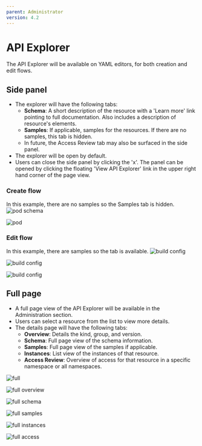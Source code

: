 ```yaml
---
parent: Administrator
version: 4.2
---
```


# API Explorer

The API Explorer will be available on YAML editors, for both creation and edit flows.

## Side panel
* The explorer will have the following tabs:
  * **Schema**: A short description of the resource with a 'Learn more' link pointing to full documentation. Also includes a description of resource's elements.
  * **Samples**: If applicable, samples for the resources. If there are no samples, this tab is hidden.
  * In future, the Access Review tab may also be surfaced in the side panel.
* The explorer will be open by default.
* Users can close the side panel by clicking the 'x'. The panel can be opened by clicking the floating 'View API Explorer' link in the upper right hand corner of the page view.

### Create flow
In this example, there are no samples so the Samples tab is hidden.
![pod schema](img/pod-schema.png)

![pod](img/pod.png)

### Edit flow
In this example, there are samples so the tab is available.
![build config](img/buildconfig-schema.png)

![build config](img/buildconfig-samples.png)

![build config](img/buildconfig.png)

## Full page
* A full page view of the API Explorer will be available in the Administration section.
* Users can select a resource from the list to view more details.
* The details page will have the following tabs:
  * **Overview**: Details the kind, group, and version.
  * **Schema**: Full page view of the schema information.
  * **Samples**: Full page view of the samples if applicable.
  * **Instances**: List view of the instances of that resource.
  * **Access Review**: Overview of access for that resource in a specific namespace or all namespaces.

![full](img/full.png)

![full overview](img/full-overview.png)

![full schema](img/full-schema.png)

![full samples](img/full-samples.png)

![full instances](img/full-instances.png)

![full access](img/full-access.png)
